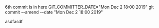 6th commit is in here
GIT_COMMITTER_DATE="Mon Dec 2 18:00 2019" git commit --amend --date "Mon Dec 2 18:00 2019"

asdfasdf